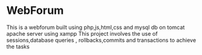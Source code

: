 # WebForum

This is a webforum built using php,js,html,css and mysql db on tomcat apache server using xampp
This project involves the use of sessions,database queries , rollbacks,commits and transactions to achieve the tasks
